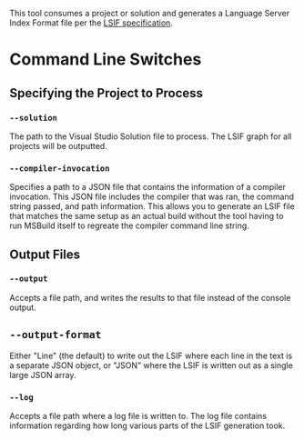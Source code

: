 ﻿This tool consumes a project or solution and generates a Language Server Index Format file per the
[LSIF specification](https://github.com/Microsoft/language-server-protocol/blob/main/indexFormat/specification.md).

# Command Line Switches
## Specifying the Project to Process
### `--solution`
The path to the Visual Studio Solution file to process. The LSIF graph for all projects will be outputted.

### `--compiler-invocation`
Specifies a path to a JSON file that contains the information of a compiler invocation. This JSON file includes the compiler that was ran, the command string passed, and path information. This allows you to generate an LSIF file that
matches the same setup as an actual build without the tool having to run MSBuild itself to regreate the compiler command line string.

## Output Files

### `--output`
Accepts a file path, and writes the results to that file instead of the console output.

## `--output-format`
Either "Line" (the default) to write out the LSIF where each line in the text is a separate JSON object, or
"JSON" where the LSIF is written out as a single large JSON array.

### `--log`
Accepts a file path where a log file is written to. The log file contains information regarding how long various
parts of the LSIF generation took.